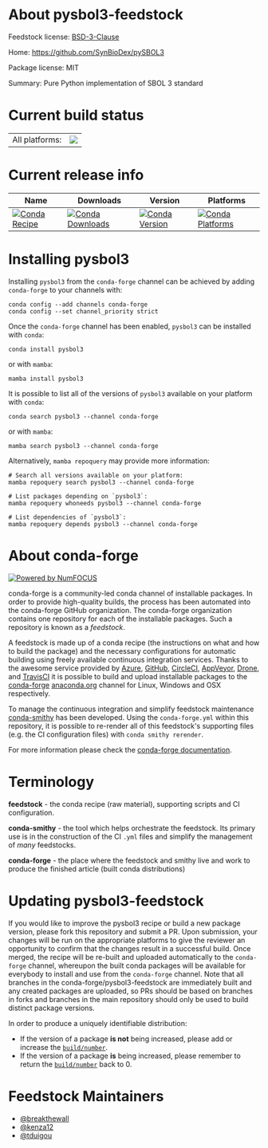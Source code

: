 About pysbol3-feedstock
=======================

Feedstock license: [BSD-3-Clause](https://github.com/conda-forge/pysbol3-feedstock/blob/main/LICENSE.txt)

Home: https://github.com/SynBioDex/pySBOL3

Package license: MIT

Summary: Pure Python implementation of SBOL 3 standard

Current build status
====================


<table><tr><td>All platforms:</td>
    <td>
      <a href="https://dev.azure.com/conda-forge/feedstock-builds/_build/latest?definitionId=15945&branchName=main">
        <img src="https://dev.azure.com/conda-forge/feedstock-builds/_apis/build/status/pysbol3-feedstock?branchName=main">
      </a>
    </td>
  </tr>
</table>

Current release info
====================

| Name | Downloads | Version | Platforms |
| --- | --- | --- | --- |
| [![Conda Recipe](https://img.shields.io/badge/recipe-pysbol3-green.svg)](https://anaconda.org/conda-forge/pysbol3) | [![Conda Downloads](https://img.shields.io/conda/dn/conda-forge/pysbol3.svg)](https://anaconda.org/conda-forge/pysbol3) | [![Conda Version](https://img.shields.io/conda/vn/conda-forge/pysbol3.svg)](https://anaconda.org/conda-forge/pysbol3) | [![Conda Platforms](https://img.shields.io/conda/pn/conda-forge/pysbol3.svg)](https://anaconda.org/conda-forge/pysbol3) |

Installing pysbol3
==================

Installing `pysbol3` from the `conda-forge` channel can be achieved by adding `conda-forge` to your channels with:

```
conda config --add channels conda-forge
conda config --set channel_priority strict
```

Once the `conda-forge` channel has been enabled, `pysbol3` can be installed with `conda`:

```
conda install pysbol3
```

or with `mamba`:

```
mamba install pysbol3
```

It is possible to list all of the versions of `pysbol3` available on your platform with `conda`:

```
conda search pysbol3 --channel conda-forge
```

or with `mamba`:

```
mamba search pysbol3 --channel conda-forge
```

Alternatively, `mamba repoquery` may provide more information:

```
# Search all versions available on your platform:
mamba repoquery search pysbol3 --channel conda-forge

# List packages depending on `pysbol3`:
mamba repoquery whoneeds pysbol3 --channel conda-forge

# List dependencies of `pysbol3`:
mamba repoquery depends pysbol3 --channel conda-forge
```


About conda-forge
=================

[![Powered by
NumFOCUS](https://img.shields.io/badge/powered%20by-NumFOCUS-orange.svg?style=flat&colorA=E1523D&colorB=007D8A)](https://numfocus.org)

conda-forge is a community-led conda channel of installable packages.
In order to provide high-quality builds, the process has been automated into the
conda-forge GitHub organization. The conda-forge organization contains one repository
for each of the installable packages. Such a repository is known as a *feedstock*.

A feedstock is made up of a conda recipe (the instructions on what and how to build
the package) and the necessary configurations for automatic building using freely
available continuous integration services. Thanks to the awesome service provided by
[Azure](https://azure.microsoft.com/en-us/services/devops/), [GitHub](https://github.com/),
[CircleCI](https://circleci.com/), [AppVeyor](https://www.appveyor.com/),
[Drone](https://cloud.drone.io/welcome), and [TravisCI](https://travis-ci.com/)
it is possible to build and upload installable packages to the
[conda-forge](https://anaconda.org/conda-forge) [anaconda.org](https://anaconda.org/)
channel for Linux, Windows and OSX respectively.

To manage the continuous integration and simplify feedstock maintenance
[conda-smithy](https://github.com/conda-forge/conda-smithy) has been developed.
Using the ``conda-forge.yml`` within this repository, it is possible to re-render all of
this feedstock's supporting files (e.g. the CI configuration files) with ``conda smithy rerender``.

For more information please check the [conda-forge documentation](https://conda-forge.org/docs/).

Terminology
===========

**feedstock** - the conda recipe (raw material), supporting scripts and CI configuration.

**conda-smithy** - the tool which helps orchestrate the feedstock.
                   Its primary use is in the construction of the CI ``.yml`` files
                   and simplify the management of *many* feedstocks.

**conda-forge** - the place where the feedstock and smithy live and work to
                  produce the finished article (built conda distributions)


Updating pysbol3-feedstock
==========================

If you would like to improve the pysbol3 recipe or build a new
package version, please fork this repository and submit a PR. Upon submission,
your changes will be run on the appropriate platforms to give the reviewer an
opportunity to confirm that the changes result in a successful build. Once
merged, the recipe will be re-built and uploaded automatically to the
`conda-forge` channel, whereupon the built conda packages will be available for
everybody to install and use from the `conda-forge` channel.
Note that all branches in the conda-forge/pysbol3-feedstock are
immediately built and any created packages are uploaded, so PRs should be based
on branches in forks and branches in the main repository should only be used to
build distinct package versions.

In order to produce a uniquely identifiable distribution:
 * If the version of a package **is not** being increased, please add or increase
   the [``build/number``](https://docs.conda.io/projects/conda-build/en/latest/resources/define-metadata.html#build-number-and-string).
 * If the version of a package **is** being increased, please remember to return
   the [``build/number``](https://docs.conda.io/projects/conda-build/en/latest/resources/define-metadata.html#build-number-and-string)
   back to 0.

Feedstock Maintainers
=====================

* [@breakthewall](https://github.com/breakthewall/)
* [@kenza12](https://github.com/kenza12/)
* [@tduigou](https://github.com/tduigou/)

